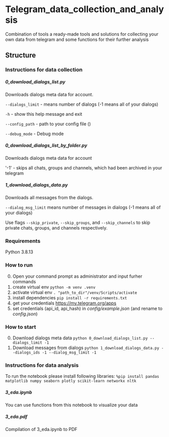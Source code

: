 # Telegram_data_collection_and_analysis
Combination of tools a ready-made tools and solutions for collecting your own data from telegram and some functions for their further analysis

## Structure
### Instructions for data collection
##### 0_download_dialogs_list.py
Downloads dialogs meta data for account.

`--dialogs_limit` - means number of dialogs (-1 means all of your dialogs)

`-h` - show this help message and exit

`--config_path` - path to your config file ()

`--debug_mode` - Debug mode


##### 0_download_dialogs_list_by_folder.py
Downloads dialogs meta data for account 

'-1' - skips all chats, groups and channels, which had been archived in your telegram


##### 1_download_dialogs_data.py
Downloads all messages from the dialogs.

`--dialog_msg_limit` means number of messages in dialogs (-1 means all of your dialogs)

Use flags `--skip_private`, `--skip_groups`, and `--skip_channels`
to skip private chats, groups, and channels respectively.


### Requirements
Python 3.8.13


### How to run
0. Open your command prompt as administrator and input furher commands
1. create virtual env
```python -m venv .venv```
2. activate virtual env
```. "path_to_dir"/venv/Scripts/activate```
3. install dependencies 
```pip install -r requirements.txt```
4. get your credentials https://my.telegram.org/apps
5. set credentials (api_id, api_hash) in *config/example.json* (and rename to *config.json*)

### How to start
0. Download dialogs meta data ```python 0_download_dialogs_list.py --dialogs_limit -1```
1. Download messages from dialogs ```python 1_download_dialogs_data.py --dialogs_ids -1 --dialog_msg_limit -1```


### Instructions for data analysis
To run the notebook please install following libraries:
```%pip install pandas matplotlib numpy seaborn plotly scikit-learn networkx nltk```

##### 3_eda.ipynb
You can use functions from this notebook to visualize your data

##### 3_eda.pdf
Compilation of 3_eda.ipynb to PDF
